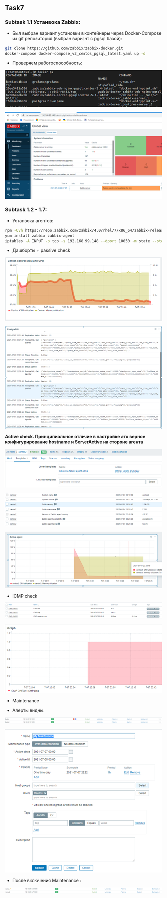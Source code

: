 <!-- ABOUT THE PROJECT -->
## Task7
### Subtask 1.1 Устанвока Zabbix:
* Был выбран вариант установки в контейнеры через Docker-Compose из git репозитория (выбран вариант с pgsql базой):

```sh
git clone https://github.com/zabbix/zabbix-docker.git
docker-compose docker-compose_v3_centos_pgsql_latest.yaml up -d
```
* Проверяем работоспособность:

![](https://github.com/ArtsiomFortunatov/exadel_internship/blob/master/task7/image/task1.1.png)

![](https://github.com/ArtsiomFortunatov/exadel_internship/blob/master/task7/image/task1.2.png)

### Subtask 1.2 - 1.7:

* Устанвока агентов:

```sh
rpm -Uvh https://repo.zabbix.com/zabbix/4.0/rhel/7/x86_64/zabbix-release-4.0-2.el7.noarch.rpm
yum install zabbix zabbix-agent
iptables -A INPUT -p tcp -s 192.168.99.148 --dport 10050 -m state --state NEW,ESTABLISHED -j ACCEPT. // 192.168.99.148 -адрес zabbix сервера

```
* Дашборты +  passive check 

![](https://github.com/ArtsiomFortunatov/exadel_internship/blob/master/task7/image/Dashboard1.png)

![](https://github.com/ArtsiomFortunatov/exadel_internship/blob/master/task7/image/Dashboard2.png)

**Active check. Принципиальное отличие в настройке это верное конфигурирование hostname и ServerActive на стороне агента**

![](https://github.com/ArtsiomFortunatov/exadel_internship/blob/master/task7/image/active%20agent1.png)

![](https://github.com/ArtsiomFortunatov/exadel_internship/blob/master/task7/image/active%20agent3.png)

![](https://github.com/ArtsiomFortunatov/exadel_internship/blob/master/task7/image/active%20agent.png)

* ICMP check

![](https://github.com/ArtsiomFortunatov/exadel_internship/blob/master/task7/image/icmp.png)

![](https://github.com/ArtsiomFortunatov/exadel_internship/blob/master/task7/image/icmp2.png)

* Maintenance

* Алерты видны:

![](https://github.com/ArtsiomFortunatov/exadel_internship/blob/master/task7/image/maintense.png)

![](https://github.com/ArtsiomFortunatov/exadel_internship/blob/master/task7/image/maintense3.png)

* После включения Maintenance :

![](https://github.com/ArtsiomFortunatov/exadel_internship/blob/master/task7/image/maintense1.png)